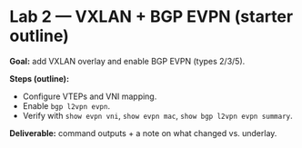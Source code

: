 # Lab 2 — VXLAN + BGP EVPN (starter outline)

**Goal:** add VXLAN overlay and enable BGP EVPN (types 2/3/5).

**Steps (outline):**
- Configure VTEPs and VNI mapping.
- Enable `bgp l2vpn evpn`.
- Verify with `show evpn vni`, `show evpn mac`, `show bgp l2vpn evpn summary`.

**Deliverable:** command outputs + a note on what changed vs. underlay.
